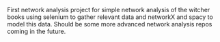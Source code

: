 First network analysis project for simple network analysis of the witcher books using
selenium to gather relevant data and networkX and spacy to model this data.
Should be some more advanced network analysis repos coming in the future.
